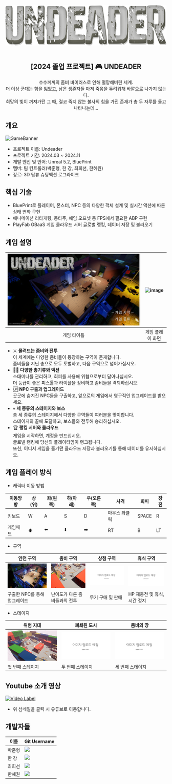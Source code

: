 <div align="center">
<img src="./Source/Image/GameLogo.png" width="633" height="126" />
<br>
<br>
<h2>[2024 졸업 프로젝트] 🎮 UNDEADER</h2>
수수께끼의 좀비 바이러스로 인해 멸망해버린 세계.<br>
더 이상 군대는 힘을 잃었고, 남은 생존자들 마저 죽음을 두려워해 바깥으로 나가지 않는다.<br>
희망의 빛이 꺼져가던 그 때, 결코 죽지 않는 불사의 힘을 가진 존재가 총 두 자루를 들고 나타나는데...<br>
</div>



## 개요
![GameBanner](https://github.com/user-attachments/assets/f008395f-2864-4613-aff9-954e536af559)

- 프로젝트 이름: Undeader
- 프로젝트 기간: 2024.03 ~ 2024.11
- 개발 엔진 및 언어: Unreal 5.2, BluePrint
- 멤버: 팀 컨트롤러(박준형, 한 강, 최희선, 한혜원)
- 장르: 3D 탑뷰 슈팅액션 로그라이크

## 핵심 기술

- BluePrint로 플레이어, 몬스터, NPC 등의 다양한 객체 설계 및 실시간 액션에 따른 상태 변화 구현
- 애니메이션 리타게팅, 몽타주, 에임 오프셋 등 FPS에서 필요한 ABP 구현
- PlayFab GBaaS 게임 클라우드 서버 글로벌 랭킹, 데이터 저장 및 불러오기

## 게임 설명
|![image](/Source/Image/Title.png)|![image](/Source/Image/PlayScreenshot.png)|
|:---:|:---:|
|게임 타이틀|게임 플레이 화면|

- ⚔️ **몰려드는 좀비와 전투**<br>
이 세계에는 다양한 좀비들이 등장하는 구역이 존재합니다.<br>
좀비들을 지닌 총으로 모두 토벌하고, 다음 구역으로 넘어가십시오.
- 🏃‍♂️ **다양한 총기류와 액션**<br>
스태미나를 관리하고, 회피를 사용해 위협으로부터 달아나십시오.<br>
더 등급이 좋은 피스톨과 라이플을 장비하고 좀비들을 격퇴하십시오.
- 🆙 **NPC 구출과 업그레이드**<br>
곳곳에 숨겨진 NPC들을 구출하고, 앞으로의 게임에서 영구적인 업그레이드를 받으세요.
- 💀 **세 종류의 스테이지와 보스**<br>
총 세 종류의 스테이지에서 다양한 구역들이 여러분을 맞이합니다.<br>
스테이지의 끝에 도달하고, 보스들와 전투해 승리하십시오.
- 🏆 **랭킹 서버와 클라우드** <br>
게임을 시작하면, 계정을 만드십시오.<br>
글로벌 랭킹에 당신의 플레이타임이 랭크됩니다.<br>
또한, 어디서 게임을 즐기던 클라우드 저장과 불러오기를 통해 데이터를 유지하십시오.<br>

## 게임 플레이 방식
- 캐릭터 이동 방법

| 이동방향 | 상(위) | 좌(왼쪽) | 하(아래) | 우(오른쪽) | 사격 | 회피 | 장전 |
| --- | --- | --- | --- | --- | --- | --- | --- |
| 키보드 | W | A | S | D | 마우스 좌클릭 | SPACE | R |
| 게임패드 | ⬆️ | ⬅️ | ⬇️ | ➡️ | RT | B | LT |

- 구역

|안전 구역|좀비 구역|상점 구역|휴식 구역|
|---|---|---|---|
|![image](/Source/Image/SafeArea.png)|![image](/Source/Image/ZombieArea.png)|![image](/Source/Image/Black.png)|![image](/Source/Image/Black.png)|
|구출한 NPC를 통해 업그레이드|난이도가 다른 좀비들과의 전투|무기 구매 및 판매|HP 재충전 및 휴식, 시간 정지|

- 스테이지

|위험 지대|폐쇄된 도시|좀비의 땅|
|---|---|---|
|![image](/Source/Image/Stage1.png)|![image](/Source/Image/Black.png)|![image](/Source/Image/Black.png)|
|첫 번째 스테이지|두 번째 스테이지|세 번째 스테이지|

## Youtube 소개 영상

[![Video Label](http://img.youtube.com/vi/s06XNfH2WD4/0.jpg)](https://youtu.be/s06XNfH2WD4)
- 위 섬네일을 클릭 시 유튜브로 이동합니다.

## 개발자들

| 이름 | Git Username |
| --- | --- |
| 박준형 | <a href="https://github.com/suldangoo"><img src="https://img.shields.io/badge/suldangoo-181717?style=flat-square&logo=GitHub&logoColor=white" height="28px"/></a> |
| 한 강 | <a href="https://github.com/kangtoe"><img src="https://img.shields.io/badge/kangtoe-181717?style=flat-square&logo=GitHub&logoColor=white" height="28px"/></a> |
| 최희선 | <a href="https://github.com/heesunc"><img src="https://img.shields.io/badge/heesunc-181717?style=flat-square&logo=GitHub&logoColor=white" height="28px"/></a> |
| 한혜원 | <a href="https://github.com/Hye-won-Han"><img src="https://img.shields.io/badge/HyewonHan-181717?style=flat-square&logo=GitHub&logoColor=white" height="28px"/></a> |


